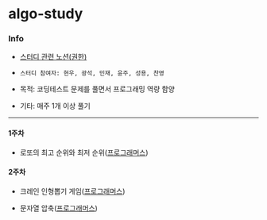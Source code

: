 # algo-study

### Info

- [스터디 관련 노션(권한)](https://www.notion.so/e20a13ddb2f54d598c29da2304384fea)

- `스터디 참여자: 현우, 광석, 민재, 윤주, 성용, 찬영`

- 목적: 코딩테스트 문제를 풀면서 프로그래밍 역량 함양

- 기타: 매주 1개 이상 풀기

---

#### 1주차

- 로또의 최고 순위와 최저 순위([프로그래머스](https://programmers.co.kr/learn/courses/30/lessons/77484?language=javascript))

#### 2주차

- 크레인 인형뽑기 게임([프로그래머스](https://programmers.co.kr/learn/courses/30/lessons/64061))

- 문자열 압축([프로그래머스](https://programmers.co.kr/learn/courses/30/lessons/60057#))
